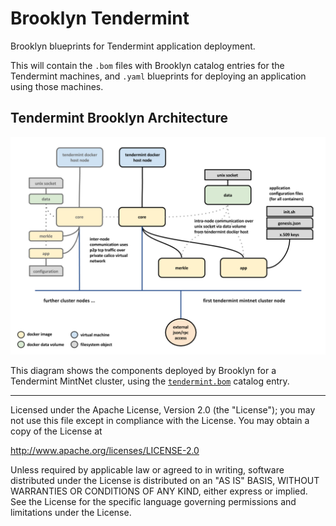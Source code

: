 # Brooklyn Tendermint

Brooklyn blueprints for Tendermint application deployment.

This will contain the `.bom` files with Brooklyn catalog entries for the
Tendermint machines, and `.yaml` blueprints for deploying an application using
those machines.

## Tendermint Brooklyn Architecture

![Tendermint Brooklyn Architecture](docs/tendermint-brooklyn-architecture.png)

This diagram shows the components deployed by Brooklyn for a Tendermint MintNet
cluster, using the [`tendermint.bom`](tendermint-mintnet.bom) catalog entry.

----

Licensed under the Apache License, Version 2.0 (the "License");
you may not use this file except in compliance with the License.
You may obtain a copy of the License at

<http://www.apache.org/licenses/LICENSE-2.0>

Unless required by applicable law or agreed to in writing, software
distributed under the License is distributed on an "AS IS" BASIS,
WITHOUT WARRANTIES OR CONDITIONS OF ANY KIND, either express or implied.
See the License for the specific language governing permissions and
limitations under the License.
